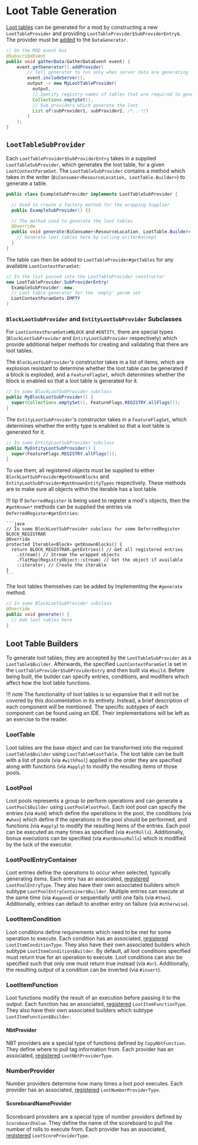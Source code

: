 Loot Table Generation
=====================

[Loot tables][loottable] can be generated for a mod by constructing a new `LootTableProvider` and providing `LootTableProvider$SubProviderEntry`s. The provider must be [added][datagen] to the `DataGenerator`.

```java
// On the MOD event bus
@SubscribeEvent
public void gatherData(GatherDataEvent event) {
    event.getGenerator().addProvider(
        // Tell generator to run only when server data are generating
        event.includeServer(),
        output -> new MyLootTableProvider(
          output,
          // Specify registry names of tables that are required to generate, or can leave empty
          Collections.emptySet(),
          // Sub providers which generate the loot
          List.of(subProvider1, subProvider2, /*...*/)
        )
    );
}
```

`LootTableSubProvider`
----------------------

Each `LootTableProvider$SubProviderEntry` takes in a supplied `LootTableSubProvider`, which generates the loot table, for a given `LootContextParamSet`. The `LootTableSubProvider` contains a method which takes in the writer (`BiConsumer<ResourceLocation, LootTable.Builder>`) to generate a table.

```java
public class ExampleSubProvider implements LootTableSubProvider {

  // Used to create a factory method for the wrapping Supplier
  public ExampleSubProvider() {}

  // The method used to generate the loot tables
  @Override
  public void generate(BiConsumer<ResourceLocation, LootTable.Builder> writer) {
    // Generate loot tables here by calling writer#accept
  }
}
```

The table can then be added to `LootTableProvider#getTables` for any available `LootContextParamSet`:

```java
// In the list passed into the LootTableProvider constructor
new LootTableProvider.SubProviderEntry(
  ExampleSubProvider::new,
  // Loot table generator for the 'empty' param set
  LootContextParamSets.EMPTY
)
```

### `BlockLootSubProvider` and `EntityLootSubProvider` Subclasses

For `LootContextParamSets#BLOCK` and `#ENTITY`, there are special types (`BlockLootSubProvider` and `EntityLootSubProvider` respectively) which provide additional helper methods for creating and validating that there are loot tables.

The `BlockLootSubProvider`'s constructor takes in a list of items, which are explosion resistant to determine whether the loot table can be generated if a block is exploded, and a `FeatureFlagSet`, which determines whether the block is enabled so that a loot table is generated for it.

```java
// In some BlockLootSubProvider subclass
public MyBlockLootSubProvider() {
  super(Collections.emptySet(), FeatureFlags.REGISTRY.allFlags());
}
```

The `EntityLootSubProvider`'s constructor takes in a `FeatureFlagSet`, which determines whether the entity type is enabled so that a loot table is generated for it.

```java
// In some EntityLootSubProvider subclass
public MyEntityLootSubProvider() {
  super(FeatureFlags.REGISTRY.allFlags());
}
```

To use them, all registered objects must be supplied to either `BlockLootSubProvider#getKnownBlocks` and `EntityLootSubProvider#getKnownEntityTypes` respectively. These methods are to make sure all objects within the iterable has a loot table.

!!! tip
    If `DeferredRegister` is being used to register a mod's objects, then the `#getKnown*` methods can be supplied the entries via `DeferredRegister#getEntries`:

    ```java
    // In some BlockLootSubProvider subclass for some DeferredRegister BLOCK_REGISTRAR
    @Override
    protected Iterable<Block> getKnownBlocks() {
      return BLOCK_REGISTRAR.getEntries() // Get all registered entries
        .stream() // Stream the wrapped objects
        .flatMap(RegistryObject::stream) // Get the object if available
        ::iterator; // Create the iterable
    }
    ```

The loot tables themselves can be added by implementing the `#generate` method.

```java
// In some BlockLootSubProvider subclass
@Override
public void generate() {
  // Add loot tables here
}
```

Loot Table Builders
-------------------

To generate loot tables, they are accepted by the `LootTableSubProvider` as a `LootTable$Builder`. Afterwards, the specified `LootContextParamSet` is set in the `LootTableProvider$SubProviderEntry` and then built via `#build`. Before being built, the builder can specify entries, conditions, and modifiers which affect how the loot table functions.

!!! note
    The functionality of loot tables is so expansive that it will not be covered by this documentation in its entirety. Instead, a brief description of each component will be mentioned. The specific subtypes of each component can be found using an IDE. Their implementations will be left as an exercise to the reader.

### LootTable

Loot tables are the base object and can be transformed into the required `LootTable$Builder` using `LootTable#lootTable`. The loot table can be built with a list of pools (via `#withPool`) applied in the order they are specified along with functions (via `#apply`) to modify the resulting items of those pools.

### LootPool

Loot pools represents a group to perform operations and can generate a  `LootPool$Builder` using `LootPool#lootPool`. Each loot pool can specify the entries (via `#add`) which define the operations in the pool, the conditions (via `#when`) which define if the operations in the pool should be performed, and functions (via `#apply`) to modify the resulting items of the entries. Each pool can be executed as many times as specified (via `#setRolls`). Additionally, bonus executions can be specified (via `#setBonusRolls`) which is modified by the luck of the executor.

### LootPoolEntryContainer

Loot entries define the operations to occur when selected, typically generating items. Each entry has an associated, [registered] `LootPoolEntryType`. They also have their own associated builders which subtype `LootPoolEntryContainer$Builder`. Multiple entries can execute at the same time (via `#append`) or sequentially until one fails (via `#then`). Additionally, entries can default to another entry on failure (via `#otherwise`).

### LootItemCondition

Loot conditions define requirements which need to be met for some operation to execute. Each condition has an associated, [registered] `LootItemConditionType`. They also have their own associated builders which subtype `LootItemCondition$Builder`. By default, all loot conditions specified must return true for an operation to execute. Loot conditions can also be specified such that only one must return true instead (via `#or`). Additionally, the resulting output of a condition can be inverted (via `#invert`).

### LootItemFunction

Loot functions modify the result of an execution before passing it to the output. Each function has an associated, [registered] `LootItemFunctionType`. They also have their own associated builders which subtype `LootItemFunction$Builder`.

#### NbtProvider

NBT providers are a special type of functions defined by `CopyNbtFunction`. They define where to pull tag information from. Each provider has an associated, [registered] `LootNbtProviderType`.

### NumberProvider

Number providers determine how many times a loot pool executes. Each provider has an associated, [registered] `LootNumberProviderType`.

#### ScoreboardNameProvider

Scoreboard providers are a special type of number providers defined by `ScoreboardValue`. They define the name of the scoreboard to pull the number of rolls to execute from. Each provider has an associated, [registered] `LootScoreProviderType`.

[loottable]: ../../resources/server/loottables.md
[datagen]: ../index.md#dataprovider
[registered]: ../../concepts/registries.md#포지가-확장하지-않는-레지스트리들
